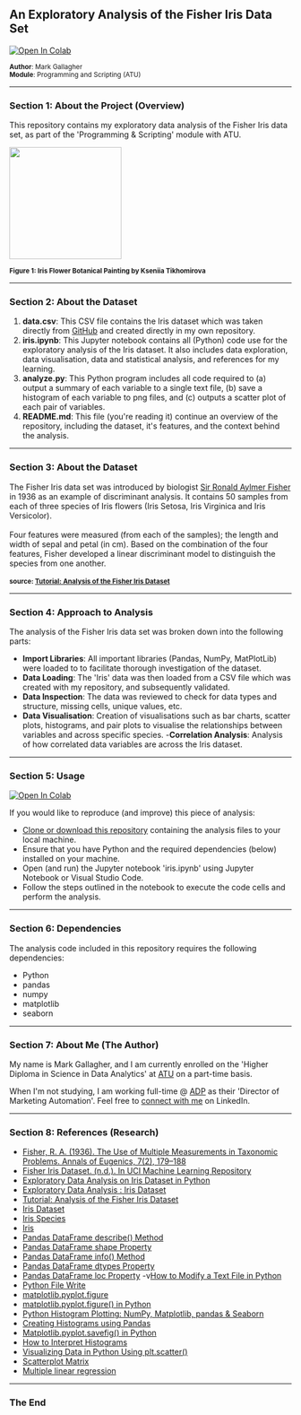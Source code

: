 ## An Exploratory Analysis of the Fisher Iris Data Set

<a target="_blank" href="https://colab.research.google.com/github/galto4/pands-project.git">
  <img src="https://colab.research.google.com/assets/colab-badge.svg" alt="Open In Colab"/>
</a>

<sub><b>Author</b>: Mark Gallagher</sub><br>
<sub><b>Module</b>: Programming and Scripting (ATU)</sub>

***

### Section 1: About the Project (Overview)

This repository contains my exploratory data analysis of the Fisher Iris data set, as part of the 'Programming & Scripting' module with ATU.

<img src="https://encrypted-tbn0.gstatic.com/images?q=tbn:ANd9GcSBmlP5kPVYSNI04lQYiYbFI_Kxd1BXuwcQbIl4O4BgvQ&s" width=200>

<sub><b>Figure 1: Iris Flower Botanical Painting by Kseniia Tikhomirova</b></sub> 

***

### Section 2: About the Dataset

1. <b>data.csv</b>: This CSV file contains the Iris dataset which was taken directly from [GitHub](https://raw.githubusercontent.com/mwaskom/seaborn-data/master/iris.csv) and created directly in my own repository.
2. <b>iris.ipynb</b>: This Jupyter notebook contains all (Python) code use for the exploratory analysis of the Iris dataset. It also includes data exploration, data visualisation, data and statistical analysis, and references for my learning.
3. <b>analyze.py</b>: This Python program includes all code required to (a) output a summary of each variable to a single text file, (b) save a histogram of each variable to png files, and (c) outputs a scatter plot of each pair of variables.
4. <b>README.md</b>: This file (you're reading it) continue an overview of the repository, including the dataset, it's features, and the context behind the analysis.

***

### Section 3: About the Dataset

The Fisher Iris data set was introduced by biologist [Sir Ronald Aylmer Fisher](https://www.britannica.com/biography/Ronald-Aylmer-Fisher) in 1936 as an example of discriminant analysis. It contains 50 samples from each of three species of Iris flowers (Iris Setosa, Iris Virginica and Iris Versicolor).
<br><br>
Four features were measured (from each of the samples); the length and width of sepal and petal (in cm). Based on the combination of the four features, Fisher developed a linear discriminant model to distinguish the species from one another.
<br><br>
<sub><b>source: [Tutorial: Analysis of the Fisher Iris Dataset](https://www.idiap.ch/software/beat/docs/bob/docs/v7.0.0/example.html)</b></sub>

***

### Section 4: Approach to Analysis

The analysis of the Fisher Iris data set was broken down into the following parts:

- <b>Import Libraries</b>: All important libraries (Pandas, NumPy, MatPlotLib) were loaded to to facilitate thorough investigation of the dataset.
- <b>Data Loading</b>: The 'Iris' data was then loaded from a CSV file which was created with my repository, and subsequently validated.
- <b>Data Inspection</b>: The data was reviewed to check for data types and structure, missing cells, unique values, etc. 
- <b>Data Visualisation</b>: Creation of visualisations such as bar charts, scatter plots, histograms, and pair plots to visualise the relationships between variables and across specific species.
-<b>Correlation Analysis</b>: Analysis of how correlated data variables are across the Iris dataset.

***

### Section 5: Usage

<a target="_blank" href="https://colab.research.google.com/github/galto4/pands-project.git">
  <img src="https://colab.research.google.com/assets/colab-badge.svg" alt="Open In Colab"/>
</a>

If you would like to reproduce (and improve) this piece of analysis:

- [Clone  or download this repository](https://github.com/galto4/pands-project.git) containing the analysis files to your local machine.
- Ensure that you have Python and the required dependencies (below) installed on your machine.
- Open (and run) the Jupyter notebook 'iris.ipynb' using Jupyter Notebook or Visual Studio Code.
- Follow the steps outlined in the notebook to execute the code cells and perform the analysis.

***

### Section 6: Dependencies

The analysis code included in this repository requires the following dependencies:

- Python
- pandas
- numpy
- matplotlib
- seaborn

***

### Section 7: About Me (The Author)

My name is Mark Gallagher, and I am currently enrolled on the 'Higher Diploma in Science in Data Analytics' at [ATU](https://www.atu.ie/) on a part-time basis.

When I'm not studying, I am working full-time @ [ADP](https://www.adp.com/) as their 'Director of Marketing Automation'. Feel free to [connect with me](https://www.linkedin.com/in/markgallagher2/) on LinkedIn.

***

### Section 8: References (Research)

- [Fisher, R. A. (1936). The Use of Multiple Measurements in Taxonomic Problems. Annals of Eugenics, 7(2), 179–188](https://doi.org/10.1111/j.1469-1809.1936.tb02137.x)
- [Fisher Iris Dataset. (n.d.). In UCI Machine Learning Repository](https://archive.ics.uci.edu/ml/datasets/iris)
- [Exploratory Data Analysis on Iris Dataset in Python](https://flexiple.com/python/exploratory-data-analysis-on-iris-dataset)
- [Exploratory Data Analysis : Iris Dataset](https://medium.com/analytics-vidhya/exploratory-data-analysis-iris-dataset-4df6f045cda)
- [Tutorial: Analysis of the Fisher Iris Dataset](https://www.idiap.ch/software/beat/docs/bob/docs/v7.0.0/example.html)
- [Iris Dataset](https://raw.githubusercontent.com/mwaskom/seaborn-data/master/iris.csv)
- [Iris Species](https://www.kaggle.com/datasets/uciml/iris)
- [Iris](https://archive.ics.uci.edu/dataset/53/iris)
- [Pandas DataFrame describe() Method](https://www.w3schools.com/python/pandas/ref_df_describe.asp)
- [Pandas DataFrame shape Property](https://www.w3schools.com/python/pandas/ref_df_shape.asp)
- [Pandas DataFrame info() Method](https://www.w3schools.com/python/pandas/ref_df_info.asp)
- [Pandas DataFrame dtypes Property](https://www.w3schools.com/python/pandas/ref_df_dtypes.asp)
- [Pandas DataFrame loc Property](https://www.w3schools.com/python/pandas/ref_df_loc.asp)
-v[How to Modify a Text File in Python](https://www.askpython.com/python/built-in-methods/modify-text-file-python)
- [Python File Write](https://www.w3schools.com/python/python_file_write.asp)
- [matplotlib.pyplot.figure](https://matplotlib.org/stable/api/_as_gen/matplotlib.pyplot.figure.html)
- [matplotlib.pyplot.figure() in Python](https://www.geeksforgeeks.org/matplotlib-pyplot-figure-in-python/)
- [Python Histogram Plotting: NumPy, Matplotlib, pandas & Seaborn](https://realpython.com/python-histograms/)
- [Creating Histograms using Pandas](https://mode.com/example-gallery/python_histogram)
- [Matplotlib.pyplot.savefig() in Python](https://www.geeksforgeeks.org/matplotlib-pyplot-savefig-in-python/)
- [How to Interpret Histograms](https://www.labxchange.org/library/items/lb:LabXchange:10d3270e:html:1)
- [Visualizing Data in Python Using plt.scatter()](https://realpython.com/visualizing-python-plt-scatter/)
- [Scatterplot Matrix](https://seaborn.pydata.org/examples/scatterplot_matrix.html)
- [Multiple linear regression](https://seaborn.pydata.org/examples/multiple_regression.html)

***

### The End